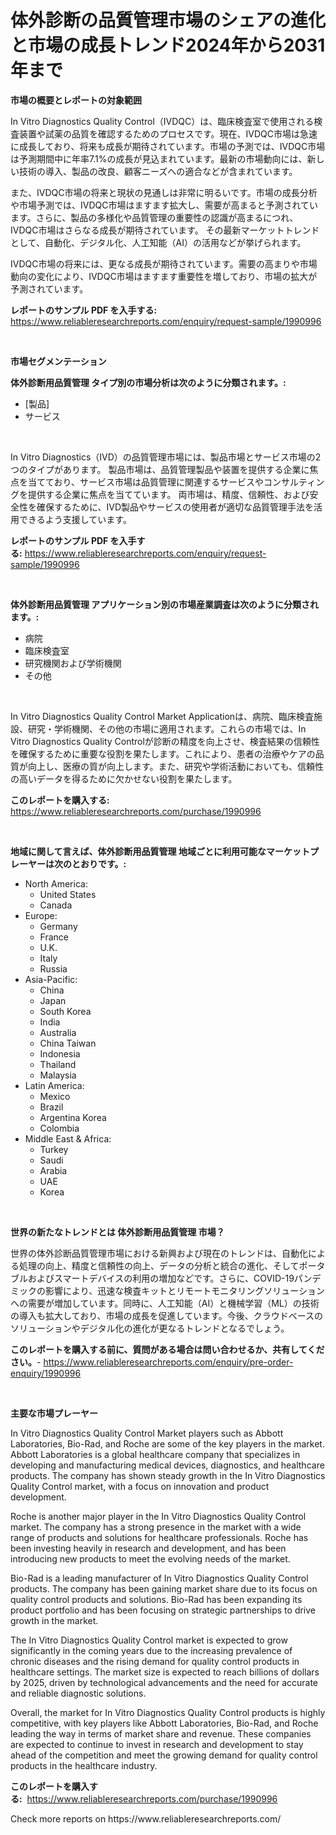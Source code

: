 <p><h1>体外診断の品質管理市場のシェアの進化と市場の成長トレンド2024年から2031年まで</h1></p><p><strong>市場の概要とレポートの対象範囲</strong></p>
<p><p>In Vitro Diagnostics Quality Control（IVDQC）は、臨床検査室で使用される検査装置や試薬の品質を確認するためのプロセスです。現在、IVDQC市場は急速に成長しており、将来も成長が期待されています。市場の予測では、IVDQC市場は予測期間中に年率7.1%の成長が見込まれています。最新の市場動向には、新しい技術の導入、製品の改良、顧客ニーズへの適合などが含まれています。</p><p>また、IVDQC市場の将来と現状の見通しは非常に明るいです。市場の成長分析や市場予測では、IVDQC市場はますます拡大し、需要が高まると予測されています。さらに、製品の多様化や品質管理の重要性の認識が高まるにつれ、IVDQC市場はさらなる成長が期待されています。 その最新マーケットトレンドとして、自動化、デジタル化、人工知能（AI）の活用などが挙げられます。</p><p>IVDQC市場の将来には、更なる成長が期待されています。需要の高まりや市場動向の変化により、IVDQC市場はますます重要性を増しており、市場の拡大が予測されています。</p></p>
<p><strong>レポートのサンプル PDF を入手する:</strong> <a href="https://www.reliableresearchreports.com/enquiry/request-sample/1990996">https://www.reliableresearchreports.com/enquiry/request-sample/1990996</a></p>
<p>&nbsp;</p>
<p><strong>市場セグメンテーション</strong></p>
<p><strong>体外診断用品質管理 タイプ別の市場分析は次のように分類されます。:</strong></p>
<p><ul><li>[製品]</li><li>サービス</li></ul></p>
<p>&nbsp;</p>
<p><p>In Vitro Diagnostics（IVD）の品質管理市場には、製品市場とサービス市場の2つのタイプがあります。 製品市場は、品質管理製品や装置を提供する企業に焦点を当てており、サービス市場は品質管理に関連するサービスやコンサルティングを提供する企業に焦点を当てています。 両市場は、精度、信頼性、および安全性を確保するために、IVD製品やサービスの使用者が適切な品質管理手法を活用できるよう支援しています。</p></p>
<p><strong>レポートのサンプル PDF を入手する:</strong>&nbsp;<a href="https://www.reliableresearchreports.com/enquiry/request-sample/1990996">https://www.reliableresearchreports.com/enquiry/request-sample/1990996</a></p>
<p>&nbsp;</p>
<p><strong> 体外診断用品質管理 アプリケーション別の市場産業調査は次のように分類されます。:</strong></p>
<p><ul><li>病院</li><li>臨床検査室</li><li>研究機関および学術機関</li><li>その他</li></ul></p>
<p>&nbsp;</p>
<p><p>In Vitro Diagnostics Quality Control Market Applicationは、病院、臨床検査施設、研究・学術機関、その他の市場に適用されます。これらの市場では、In Vitro Diagnostics Quality Controlが診断の精度を向上させ、検査結果の信頼性を確保するために重要な役割を果たします。これにより、患者の治療やケアの品質が向上し、医療の質が向上します。また、研究や学術活動においても、信頼性の高いデータを得るために欠かせない役割を果たします。</p></p>
<p><strong>このレポートを購入する:</strong>&nbsp; <a href="https://www.reliableresearchreports.com/purchase/1990996">https://www.reliableresearchreports.com/purchase/1990996</a></p>
<p>&nbsp;</p>
<p><strong>地域に関して言えば、体外診断用品質管理 地域ごとに利用可能なマーケットプレーヤーは次のとおりです。:</strong></p>
<p><ul>
    <li>
        North America:
        <ul>
            <li>United States</li>
            <li>Canada</li>
        </ul>
    </li>
    <li>
        Europe:
        <ul>
            <li>Germany</li>
            <li>France</li>
            <li>U.K.</li>
            <li>Italy</li>
            <li>Russia</li>
        </ul>
    </li>
    <li>
        Asia-Pacific:
        <ul>
            <li>China</li>
            <li>Japan</li>
            <li>South Korea</li>
            <li>India</li>
            <li>Australia</li>
            <li>China Taiwan</li>
            <li>Indonesia</li>
            <li>Thailand</li>
            <li>Malaysia</li>
        </ul>
    </li>
    <li>
        Latin America:
        <ul>
            <li>Mexico</li>
            <li>Brazil</li>
            <li>Argentina Korea</li>
            <li>Colombia</li>
        </ul>
    </li>
    <li>
        Middle East & Africa:
        <ul>
            <li>Turkey</li>
            <li>Saudi</li>
            <li>Arabia</li>
            <li>UAE</li>
            <li>Korea</li>
        </ul>
    </li>
    </ul></p>
<p>&nbsp;</p>
<p><strong>世界の新たなトレンドとは 体外診断用品質管理 市場？</strong></p>
<p><p>世界の体外診断品質管理市場における新興および現在のトレンドは、自動化による処理の向上、精度と信頼性の向上、データの分析と統合の進化、そしてポータブルおよびスマートデバイスの利用の増加などです。さらに、COVID-19パンデミックの影響により、迅速な検査キットとリモートモニタリングソリューションへの需要が増加しています。同時に、人工知能（AI）と機械学習（ML）の技術の導入も拡大しており、市場の成長を促進しています。今後、クラウドベースのソリューションやデジタル化の進化が更なるトレンドとなるでしょう。</p></p>
<p><strong>このレポートを購入する前に、質問がある場合は問い合わせるか、共有してください。</strong>- <a href="https://www.reliableresearchreports.com/enquiry/pre-order-enquiry/1990996">https://www.reliableresearchreports.com/enquiry/pre-order-enquiry/1990996</a></p>
<p>&nbsp;</p>
<p><strong>主要な市場プレーヤー</strong></p>
<p><p>In Vitro Diagnostics Quality Control Market players such as Abbott Laboratories, Bio-Rad, and Roche are some of the key players in the market. Abbott Laboratories is a global healthcare company that specializes in developing and manufacturing medical devices, diagnostics, and healthcare products. The company has shown steady growth in the In Vitro Diagnostics Quality Control market, with a focus on innovation and product development.</p><p>Roche is another major player in the In Vitro Diagnostics Quality Control market. The company has a strong presence in the market with a wide range of products and solutions for healthcare professionals. Roche has been investing heavily in research and development, and has been introducing new products to meet the evolving needs of the market.</p><p>Bio-Rad is a leading manufacturer of In Vitro Diagnostics Quality Control products. The company has been gaining market share due to its focus on quality control products and solutions. Bio-Rad has been expanding its product portfolio and has been focusing on strategic partnerships to drive growth in the market.</p><p>The In Vitro Diagnostics Quality Control market is expected to grow significantly in the coming years due to the increasing prevalence of chronic diseases and the rising demand for quality control products in healthcare settings. The market size is expected to reach billions of dollars by 2025, driven by technological advancements and the need for accurate and reliable diagnostic solutions.</p><p>Overall, the market for In Vitro Diagnostics Quality Control products is highly competitive, with key players like Abbott Laboratories, Bio-Rad, and Roche leading the way in terms of market share and revenue. These companies are expected to continue to invest in research and development to stay ahead of the competition and meet the growing demand for quality control products in the healthcare industry.</p></p>
<p><strong>このレポートを購入する:</strong>&nbsp;&nbsp;<a href="https://www.reliableresearchreports.com/purchase/1990996">https://www.reliableresearchreports.com/purchase/1990996</a></p>
<p>Check more reports on https://www.reliableresearchreports.com/</p>